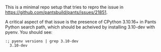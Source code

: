 This is a minimal repo setup that tries to repro the issue in 
https://github.com/pantsbuild/pants/issues/21851.

A critical aspect of that issue is the presence of CPython 3.10.16+ in
Pants Python search path, which should be acheived by installing
3.10-dev with pyenv. You should see:
```
:; pyenv versions | grep 3.10-dev
  3.10-dev
```
